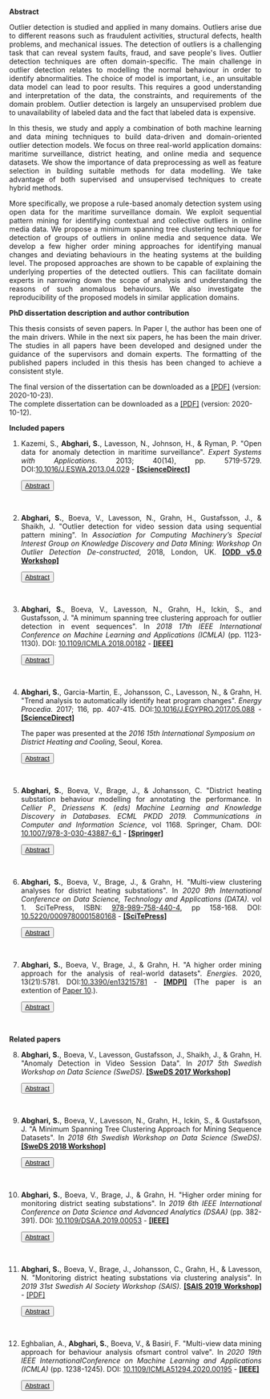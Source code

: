 <!--h3 style="text-align:center;color:#606c71;"><b>Licentiate Thesis</b></h3-->
<!--h1 style="text-align:left;color:#606c71;margin-bottom: 0px;">Outlier Detection Analysis:</h1>
<h2 style="text-align:left;color:#606c71;margin-top: 2px;">Approaches for Identifying Deviating Behaviors in Real-world</h2-->
**Abstract**
<p align="justify">Outlier detection is studied and applied in many domains. Outliers arise due to different reasons such as fraudulent activities, structural defects, health problems, and mechanical issues. The detection of outliers is a challenging task that can reveal system faults, fraud, and save people's lives. Outlier detection techniques are often domain-specific. The main challenge in outlier detection relates to modelling the normal behaviour in order to identify abnormalities. The choice of model is important, i.e., an unsuitable data model can lead to poor results. This requires a good understanding and interpretation of the data, the constraints, and requirements of the domain problem. Outlier detection is largely an unsupervised problem due to unavailability of labeled data and the fact that labeled data is expensive.</p>

<p align="justify">In this thesis, we study and apply a combination of both machine learning and data mining techniques to build data-driven and domain-oriented outlier detection models. We focus on three real-world application domains: maritime surveillance, district heating, and online media and sequence datasets. We show the importance of data preprocessing as well as feature selection in building suitable methods for data modelling. We take advantage of both supervised and unsupervised techniques to create hybrid methods.</p>

<p align="justify">More specifically, we propose a rule-based anomaly detection system using open data for the maritime surveillance domain. We exploit sequential pattern mining for identifying contextual and collective outliers in online media data. We propose a minimum spanning tree clustering technique for detection of groups of outliers in online media and sequence data. We develop a few higher order mining approaches for identifying manual changes and deviating behaviours in the heating systems at the building level. The proposed approaches are shown to be capable of explaining the underlying properties of the detected outliers. This can facilitate domain experts in narrowing down the scope of analysis and understanding the reasons of such anomalous behaviours. We also investigate the reproducibility of the proposed models in similar application domains.</p>

**PhD dissertation description and author contribution**
<p align="justify">This thesis consists of seven papers. In Paper I, the author has been one of the main drivers. While in the next six papers, he has been the main driver. The studies in all papers have been developed and designed under the guidance of the supervisors and domain experts. The formatting of the published papers included in this thesis has been changed to achieve a consistent style.</p>

The final version of the dissertation can be downloaded as a <a href="./doc/thesis_final.pdf">[PDF]</a> (version: 2020-10-23).<br>
The complete dissertation can be downloaded as a <a href="./doc/thesis.pdf">[PDF]</a> (version: 2020-10-12).

**Included papers**
<ol>
<li>
<p align="justify">Kazemi, S., <b>Abghari, S.</b>, Lavesson, N., Johnson, H., & Ryman, P. "Open data for anomaly detection in maritime surveillance". <i>Expert Systems with Applications</i>. 2013; 40(14), pp. 5719-5729. DOI:<a href="https://doi.org/10.1016/j.eswa.2013.04.029" target="_blank">10.1016/J.ESWA.2013.04.029</a> - 
<strong><a href="https://www.sciencedirect.com/science/article/pii/S0957417413002765" target="_blank">[ScienceDirect]</a></strong></p>
  
<button id="b1" class="unstyled-button"  onclick="toggle('a1');update_button('b1')"><u>Abstract</u></button>
<div style="display:none" id="a1">
  <p align="justify">Maritime surveillance has received increased attention from a civilian perspective in recent years. Anomaly detection is one of many techniques available for improving the safety and security in this domain. Maritime authorities use confidential data sources for monitoring the maritime activities; however, a paradigm shift on the Internet has created new open sources of data. We investigate the potential of using open data as a complementary resource for anomaly detection in maritime surveillance. We present and evaluate a decision support system based on open data and expert rules for this purpose. We conduct a case study in which experts from the Swedish coastguard participate to conduct a real-world validation of the system. We conclude that the exploitation of open data as a complementary resource is feasible since our results indicate improvements in the efficiency and effectiveness of the existing surveillance systems by increasing the accuracy and covering unseen aspects of maritime activities.</p>
</div>
<p>
  <br>
</p>  
</li>

<li>
<p align="justify"><b>Abghari, S.</b>, Boeva, V., Lavesson, N., Grahn, H., Gustafsson, J., & Shaikh, J. "Outlier detection for video session data using sequential pattern mining". In <i>Association for Computing Machinery’s Special Interest Group on Knowledge Discovery and Data Mining: Workshop On Outlier Detection De-constructed</i>, 2018, London, UK.
<strong><a href="https://www.andrew.cmu.edu/user/lakoglu/odd/index.html" target="_blank">[ODD v5.0 Workshop]</a></strong></p>

<button id="b2" class="unstyled-button"  onclick="toggle('a2');update_button('b2')"><u>Abstract</u></button>
<div style="display:none" id="a2">
<p align="justify">The growth of Internet video and over-the-top transmission techniques has enabled online video service providers to deliver high quality video content to viewers. To maintain and improve the quality of experience, video providers need to detect unexpected issues that can highly affect the viewers’ experience. This requires analyzing massive amounts of video session data in order to find unexpected sequences of events. In this paper we combine sequential pattern mining and clustering to discover such event sequences. The proposed approach applies sequential pattern mining to find frequent patterns by considering contextual and collective outliers. In order to distinguish between the normal and abnormal behavior of the system, we initially identify the most frequent patterns. Then a clustering algorithm is applied on the most frequent patterns. The generated clustering model together with Silhouette Index are used for further analysis of less frequent patterns and detection of potential outliers. Our results show that the proposed approach can detect outliers at the system level.</p>
</div>
<p>
  <br>
</p>  
</li>

<li>
<p align="justify"><b>Abghari, S.</b>, Boeva, V., Lavesson, N., Grahn, H., Ickin, S., and Gustafsson, J. "A minimum spanning tree clustering approach for outlier detection in event sequences". In <i>2018 17th IEEE International Conference on Machine Learning and Applications (ICMLA)</i> (pp. 1123-1130). DOI: <a href="https://doi.org/10.1109/ICMLA.2018.00182" target="_blank">10.1109/ICMLA.2018.00182</a> - 
<strong><a href="https://ieeexplore.ieee.org/abstract/document/8614207" target="_blank">[IEEE]</a></strong></p>

<button id="b3" class="unstyled-button"  onclick="toggle('a3');update_button('b3')"><u>Abstract</u></button>
<div style="display:none" id="a3">
<p align="justify">Outlier detection has been studied in many domains. Outliers arise due to different reasons such as mechanical issues, fraudulent behavior, and human error. In this paper, we propose an unsupervised approach for outlier detection in a sequence dataset. The proposed approach combines sequential pattern mining, cluster analysis and a minimum spanning tree algorithm in order to identify clusters of outliers. Initially, the sequential pattern mining is used to extract frequent sequential patterns. Next the extracted patterns are clustered into groups of similar patterns. Finally the minimum spanning tree algorithm is used to find groups of outliers. The proposed approach has been evaluated on two different real datasets, i.e., smart meter data and video session data. The obtained results have shown that our approach can be applied to narrow down the space of events to a set of potential outliers and facilitate domain experts in further analysis and identification of system level issues.</p>
</div>
<p>
  <br>
</p>  
</li>

<li>
<p align="justify"><b>Abghari, S.</b>, Garcia-Martin, E., Johansson, C., Lavesson, N., & Grahn, H. "Trend analysis to automatically identify heat program changes". <i>Energy Procedia</i>. 2017; 116, pp. 407-415. DOI:<a href="https://doi.org/10.1016/j.egypro.2017.05.088" target="_blank">10.1016/J.EGYPRO.2017.05.088</a> - 
<strong><a href="https://www.sciencedirect.com/science/article/pii/S1876610217322956" target="_blank">[ScienceDirect]</a></strong></p>
<p>The paper was presented at the <i> 2016 15th International Symposium on District Heating and Cooling</i>, Seoul, Korea.</p>

<button id="b4" class="unstyled-button"  onclick="toggle('a4');update_button('b4')"><u>Abstract</u></button>
<div style="display:none" id="a4">
  <p align="justify">The aim of this study is to improve the monitoring and controlling of heating systems located at customer buildings through the use of a decision support system. To achieve this, the proposed system applies a two-step classifier to detect manual changes of the temperature of the heating system. We apply data from the Swedish company NODA, active in energy optimization and services for energy efficiency, to train and test the suggested system. The decision support system is evaluated through an experiment and the results are validated by experts at NODA. The results show that the decision support system can detect changes within three days after their occurrence and only by considering daily average measurements.</p>
</div>
<p>
  <br>
</p>  
</li>

<li>
<p align="justify"><b>Abghari, S.</b>, Boeva, V., Brage, J., & Johansson, C. "District heating substation behaviour modelling for annotating the performance. In <i>Cellier P., Driessens K. (eds) Machine Learning and Knowledge Discovery in Databases. ECML PKDD 2019. Communications in Computer and Information Science</i>, vol 1168. Springer, Cham. DOI: <a href="https://doi.org/10.1007/978-3-030-43887-6_1" target="_blank">10.1007/978-3-030-43887-6_1</a> - <strong><a href="https://link.springer.com/chapter/10.1007/978-3-030-43887-6_1" target="_blank">[Springer]</a></strong></p>
  
<button id="b5" class="unstyled-button" onclick="toggle('a5');update_button('b5')"><u>Abstract</u></button>
<div style="display:none" id="a5">
  <p align="justify">In this ongoing study, we propose a higher order data mining approach for modelling district heating (DH) substations’ behaviour and linking operational behaviour representative profiles with different performance indicators. We initially create substation’s operational behaviour models by extracting weekly patterns and clustering them into groups of similar patterns. The built models are further analyzed and integrated into an overall substation model by applying consensus clustering. The different operational behaviour profiles represented by the exemplars of the consensus clustering model are then linked to performance indicators. The labelled behaviour profiles are deployed over the whole heating season to derive diverse insights about the substation’s performance. The results show that the proposed method can be used for modelling, analyzing and understanding the deviating and sub-optimal DH substation’s behaviours.</p>
</div>
<p>
  <br>
</p>  
</li>

<li>
<p align="justify"><b>Abghari, S.</b>, Boeva, V., Brage, J., & Grahn, H. "Multi-view clustering analyses for district heating substations". In <i>2020 9th International Conference on Data Science, Technology and Applications (DATA).</i> vol 1. SciTePress, ISBN: <a href="https://www.scitepress.org/ProceedingsDetails.aspx?ID=3AJl2lT2kdc=&t=1" target="_blank"> 978-989-758-440-4</a>, pp 158-168. DOI: <a href="https://www.scitepress.org/PublicationsDetail.aspx?ID=AKru4e1EjUI=&t=1" target="_blank"> 10.5220/0009780001580168</a> - <strong><a href="https://www.scitepress.org/PublicationsDetail.aspx?ID=AKru4e1EjUI=&t=1" target="_blank">[SciTePress]</a></strong></p>
  
<button id="b6" class="unstyled-button"  onclick="toggle('a6');update_button('b6')"><u>Abstract</u></button>
<div style="display:none" id="a6">
    <p align="justify">In this study, we propose a multi-view clustering approach for mining and analysing multi-view network datasets. The proposed approach is applied and evaluated on a real-world scenario for monitoring and analysing district heating (DH) network conditions and identifying substations with sub-optimal behaviour. Initially, geographical locations of the substations are used to build an approximate graph representation of the DH network. Two different analyses can further be applied in this context: step-wise and parallel-wise multi-view clustering. The step-wise analysis is meant to sequentially consider and analyse substations with respect to a few different views. At each step, a new clustering solution is built on top of the one generated by the previously considered view, which organizes the substations in a hierarchical structure that can be used for multi-view comparisons. The parallel-wise analysis on the other hand, provides the opportunity to analyse substations with regards to two different views in parallel. Such analysis is aimed to represent and identify the relationships between substations by organizing them in a bipartite graph and analysing the substations’ distribution with respect to each view. The proposed data analysis and visualization approach arms domain experts with means for analysing DH network performance. In addition, it will facilitate the identification of substations with deviating operational behaviour based on comparative analysis with their closely located neighbours.</p>
</div>
<p>
<br>
</p>  
</li>

<li>
<p align="justify"><b>Abghari, S.</b>, Boeva, V., Brage, J., & Grahn, H. "A higher order mining approach for the analysis of real-world datasets". <i>Energies</i>. 2020, 13(21):5781. DOI:<a href="https://doi.org/10.3390/en13215781" target="_blank">10.3390/en13215781</a> - 
<strong><a href="https://www.mdpi.com/1996-1073/13/21/5781" target="_blank">[MDPI]</a></strong> (The paper is an extention of <a href="#p-10">Paper 10</a>.). 
</p>

<button id="b7" class="unstyled-button"  onclick="toggle('a7');update_button('b7')"><u>Abstract</u></button>
<div style="display:none" id="a7">
<p align="justify">In this study, we propose a higher order mining approach that can be used for the analysis of real-world datasets. The approach can be used to monitor and identify the deviating operational behaviour of the studied phenomenon in the absence of prior knowledge about the data. The proposed approach consists of several different data analysis techniques, such as sequential pattern mining, clustering analysis, consensus clustering and the minimum spanning tree (MST). Initially, a clustering analysis is performed on the extracted patterns to model the behavioural modes of the studied phenomenon for a given time interval. The generated clustering models, which correspond to every two consecutive time intervals, can further be assessed to determine changes in the monitored behaviour. In cases in which significant differences are observed, further analysis is performed by integrating the generated models into a consensus clustering and applying an MST to identify deviating behaviours. The validity and potential of the proposed approach is demonstrated on a real-world dataset originating from a network of district heating (DH) substations. The obtained results show that our approach is capable of detecting deviating and sub-optimal behaviours of DH substations.</p>
</div>
<p>
  <br>
</p>  
</li>
</ol>

**Related papers**

<ol start="8">

<li>
<p align="justify"><b>Abghari, S.</b>, Boeva, V., Lavesson, Gustafsson, J., Shaikh, J., & Grahn, H. "Anomaly Detection in Video Session Data". In <i>2017 5th Swedish Workshop on Data Science (SweDS)</i>. <strong><a href="https://cse.gu.se/english/sweds2017" target="_blank">[SweDS 2017 Workshop]</a></strong></p>

<button id="b8" class="unstyled-button" onclick="toggle('a8');update_button('b8')"><u>Abstract</u></button>
<div style="display:none" id="a8">
<p align="justify">Online video service providers (OVSPs) continuously improve their services to satisfy the subscribers’ expectation. This requires analysing massive amount of log files and different video event types. We use sequential pattern mining to analyse video data sequences to detect unexpected issues that can highly affect the subscribers’ experience. The video session data has temporal order and contains detailed information regarding which video is requested, what type of device is used for watching the video, and the list of occurrences of all event types.</p>
<p align="justify">The initial assumption with using sequential pattern mining is that most frequent sequential patterns (MFSPs) can be considered as normal system behaviour, while the others, non-most frequent sequential patterns (NMFSPs), can be potential anomalies. By performing clustering analysis, the MFSPs can be grouped based on their similarities. Finally, NMFSPs can be evaluated by the created model. The goodness-of-fit of the NMFSPs can be identified by applying an internal cluster validation measure such as Silhouette Index (SI).</p>
<p align="justify">The proposed method has six steps as follows:</p>
<ol><li><p align="justify">The video sessions are divided into equal-sized segments, e.g., daily.</p></li>
<li><p align="justify">The PrefixSpan algorithm is used to extract frequent sequential patterns. Such sequential patterns can lead us to detect collective anomalies, i.e., a collection of related data points (event types) assumed to be anomalous based on their occurrences together.</p></li>
<li><p align="justify">The extracted frequent sequential patterns are mapped with the video sessions and extra information related to date and time such as workday or weekend for finding contextual anomalies will be added to them.</p></li>
<li><p align="justify">The frequent sequential patterns are divided into two groups based on how frequent they are. Those patterns that occurred in more than one segment are named MFSPs with initial assumption that they are normal. The NMFSPs, on the other hand can be assumed as potentially anomalies.</p></li>
<li><p align="justify">MFSPs are clustered into partitions based on their similarities.</p></li>
<li><p align="justify">The clustering model built in the previous step is used to analyse the NMFSPs by matching each pattern into a cluster. To evaluate the goodness-of-fit of each NMFSP, SI is used. The SI has a range of [-1, 1]. A score 1 shows the NMFSP is assigned to a correct cluster. When score is about zero, this indicates that the NMFSP is on the decision boundary between two neighbouring clusters. Finally, a score close to -1 indicates the pattern is misclassified and assigned to an erroneous cluster, i.e., such NMFSP can be identified as anomaly.</p></li></ol>
<p align="justify">The proposed approach is applied on two months (October-November 2016) of data for a large OVSP company. The results show an increase in the number of quality adaptation events for many video sessions in both months. Such surge in the number of video streaming performance events during video sessions can be related to the fact that many viewers simultaneously try to watch the same video (e.g., a special live show) or an issue at the system level. In both cases, additional analysis by the company experts is needed for better understanding and interpretation of the results.</p>
</div>
<p>
  <br>
</p>
</li>

<li>
<p align="justify"><b>Abghari, S.</b>, Boeva, V., Lavesson, N., Grahn, H., Ickin, S., & Gustafsson, J. "A Minimum Spanning Tree Clustering Approach for Mining Sequence Datasets". In <i>2018 6th Swedish Workshop on Data Science (SweDS)</i>. <strong><a href="http://sweds2018.cs.umu.se/" target="_blank">[SweDS 2018 Workshop]</a></strong></p>

<button id="b9" class="unstyled-button" onclick="toggle('a9');update_button('b9')"><u>Abstract</u></button>
<div style="display:none" id="a9">
<p align="justify">We propose an unsupervised approach for outlier detection in a sequence dataset. Outlier detection has been studied in many domains. Outliers arise due to different reasons such as mechanical issues, fraudulent behavior, and human error. Our approach consists of a preprocessing step and three main steps: 1) Sequential patterns mining, 2) Frequent sequential pattern clustering, and 3) Minimum spanning tree (MST) building and outlier detection analysis.</p>
<p align="justify">In the preprocessing step, Data segmentation, data is partitioned into equal-sized segments in order to identify sequential patterns. The first step, Sequential patterns mining, concerns the extraction of frequent sequential patterns and mapping them with records of a sequence dataset. The PrefixSpan algorithm is used to find frequent sequential patterns from each segment. The extracted patterns can lead us to find collective outliers. Furthermore, the extracted patterns are mapped with the source they come from. This can help us to find additional information about the patterns such as pattern frequency and its occurrence time. The latter is useful for finding a contextual outliers. In the second step, Frequent sequential pattern clustering, the selected patterns are clustered by applying affinity propagation (AP) algorithm. AP can estimate the number of clusters from data. In the third step, Minimum spanning tree building and outlier detection analysis, the exemplars of the clusters are used for building a complete weighted graph, where vertices of the graph are the exemplars and edges are the distance between them. The aim is to determine a subset of edges that connect all the vertices together without any cycles that has the minimum total edge weight. In order to identify outliers, the longest edge of the tree is removed. The constructed MST will be replaced by the created sub-trees. The sub-trees are ranked from smallest to largest based on the number of items they match within the sequence dataset. Here the smallest subtrees can be regarded as outliers.</p>
<p align="justify">The proposed approach can be used to facilitate the domain experts in identification of outliers. Building the minimum spanning tree on top the clustering solution can lead to identifying clusters of outliers. This can reduce the time complexity of the proposed approach. The proposed approach has been evaluated in two different experimental scenarios. Namely, it has been applied on two different sequence datasets: smart meter data and video session data. Both datasets contain sequences of event types that either shows the operational status of a smart meter or the current action that takes place in a viewer’s video session. The results of the experiments on the smart meter data are more comprehensible compared to the video session data. The main reason is the fact that the event types in smart meters are explicitly detailed, explaining the status of the devices. However, in video session data the event types are general which requires more investigation and experts’ knowledge in order to detect video sessions with quality issues. The validation of the results on video session data by the domain experts showed that 67% of the labeled sessions by the proposed approach were correct.</p>
</div>
<p>
  <br>
</p>
</li>


<li>
<p align="justify" id="p-10"><b>Abghari, S.</b>, Boeva, V., Brage, J., & Grahn, H. "Higher order mining for monitoring district seating substations". In <i>2019 6th IEEE International Conference on Data Science and Advanced Analytics (DSAA)</i> (pp. 382-391). DOI: <a href="https://doi.org/10.1109/DSAA.2019.00053" target="_blank">10.1109/DSAA.2019.00053</a> - 
<strong><a href="https://ieeexplore.ieee.org/document/8964173" target="_blank">[IEEE]</a></strong>
</p> 
  
<button id="b10" class="unstyled-button"  onclick="toggle('a10');update_button('b10')"><u>Abstract</u></button>
<div style="display:none" id="a10">
<p align="justify">We propose a higher order mining (HOM) approach for modelling, monitoring and analyzing district heating (DH) substations' operational behaviour and performance. HOM is concerned with mining over patterns rather than primary or raw data. The proposed approach uses a combination of different data analysis techniques such as sequential pattern mining, clustering analysis, consensus clustering and minimum spanning tree (MST). Initially, a substation's operational behaviour is modeled by extracting weekly patterns and performing clustering analysis. The substation's performance is monitored by assessing its modeled behaviour for every two consecutive weeks. In case some significant difference is observed, further analysis is performed by integrating the built models into a consensus clustering and applying an MST for identifying deviating behaviours. The results of the study show that our method is robust for detecting deviating and sub-optimal behaviours of DH substations. In addition, the proposed method can facilitate domain experts in the interpretation and understanding of the substations' behaviour and performance by providing different data analysis and visualization techniques.</p>
</div>
<p>
  <br>
</p>  
</li>

<li>
<p align="justify"><b>Abghari, S.</b>, Boeva, V., Brage, J., Johansson, C., Grahn, H., & Lavesson, N. "Monitoring district heating substations via clustering analysis". In <i>2019 31st Swedish AI
Society Workshop (SAIS)</i>. <strong><a href="https://sais2019.cs.umu.se/program/" target="_blank">[SAIS 2019 Workshop]</a>
</strong> - <a href="./doc/paper11.pdf">[PDF]</a></p> 
  
<button id="b11" class="unstyled-button"  onclick="toggle('a11');update_button('b11')"><u>Abstract</u></button>
<div style="display:none" id="a11">
<p align="justify">In this paper, we describe an ongoing study for detecting deviating behaviour of district heating (DH) substations. We propose an approach for modelling, monitoring and analyzing the DH substations operational behaviour on a weekly basis. The proposed approach combines sequential pattern mining together with clustering analysis and minimum spanning tree to identify outliers. Our goal is to detect changes in operational behaviour of substations that can decrease their efficiency.</p>
</div>
<p>
  <br>
</p>  
</li>

<li>
<p align="justify">Eghbalian, A., <b>Abghari, S.</b>, Boeva, V., & Basiri, F. "Multi-view data mining approach for behaviour analysis ofsmart control valve". In <i>2020 19th IEEE InternationalConference on Machine Learning and Applications (ICMLA)</i> (pp. 1238-1245). DOI: <a href="https://doi.org/10.1109/ICMLA51294.2020.00195" target="_blank">10.1109/ICMLA51294.2020.00195</a> - <strong><a href="https://ieeexplore.ieee.org/abstract/document/9356190" target="_blank">[IEEE]</a></strong>
  </p>

<button id="b12" class="unstyled-button"  onclick="toggle('a12');update_button('b12')"><u>Abstract</u></button>
<div style="display:none" id="a12">
<p align="justify">In this study, we propose a multi-view data analysis approach that can be used for modelling and monitoring smart control valve system behaviour. The proposed approach consists of four distinctive steps: (i) multi-view interpretation of the available data attributes by separating them into several representations (views), e.g., operational parameters, contextual factors, and performance indicators; (ii) modelling different control valve system operating modes by clustering analyses of the operational data view; (iii) annotating each operating mode (cluster) by using the remaining views (i.e., contextual and system performance data); (iv) context-aware monitoring of the control valve system operating behaviour by applying the built model. In addition, the data points (daily profiles) observed during the monitoring can be annotated by comparing them with the known typical behavioural modes. This information can be further analysed and used for continuous updating and improvement of the model.</p>

<p align="justify">The potential of the proposed approach has been evaluated and demonstrated on real-world sensor data originating from a company in the smart building domain. The obtained results show the robustness of the proposed approach in modelling, analysing, and monitoring the control valve system behaviour.</p>
</div>
<p>
  <br>
</p>  
</li>

</ol>
